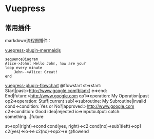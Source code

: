 # Vuepress

## 常用插件

markdown流程图插件：

[vuepress-plugin-mermaidjs](https://github.com/eFrane/vuepress-plugin-mermaidjs)
```mermaid
sequenceDiagram
Alice->John: Hello John, how are you?
loop every minute
    John-->Alice: Great!
end
```

[vuepress-plugin-flowchart](https://github.com/ulivz/vuepress-plugin-flowchart)
@flowstart
st=>start: Start|past:>http://www.google.com[blank]
e=>end: End|future:>http://www.google.com
op1=>operation: My Operation|past
op2=>operation: Stuff|current
sub1=>subroutine: My Subroutine|invalid
cond=>condition: Yes
or No?|approved:>http://www.google.com
c2=>condition: Good idea|rejected
io=>inputoutput: catch something...|future

st->op1(right)->cond
cond(yes, right)->c2
cond(no)->sub1(left)->op1
c2(yes)->io->e
c2(no)->op2->e
@flowend
